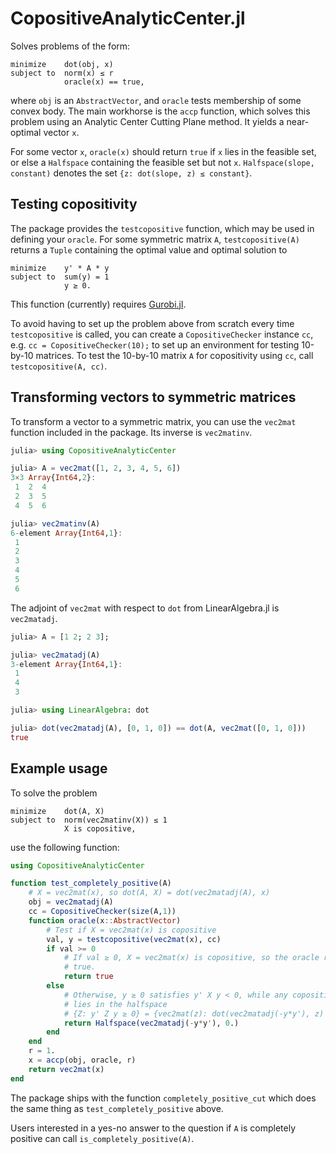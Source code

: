 # CopositiveAnalyticCenter.jl

Solves problems of the form:
```
minimize    dot(obj, x)
subject to  norm(x) ≤ r
            oracle(x) == true,
```
where `obj` is an `AbstractVector`, and `oracle` tests membership of some convex body. The main workhorse is the `accp` function,
which solves this problem using an Analytic Center Cutting Plane method. It yields a near-optimal vector `x`.

For some vector `x`, `oracle(x)` should return `true` if `x` lies in the feasible set, or else a `Halfspace` containing the feasible
set but not `x`. `Halfspace(slope, constant)` denotes the set `{z: dot(slope, z) ≤ constant}`.

## Testing copositivity
The package provides the `testcopositive` function, which may be used in defining your `oracle`. For some symmetric matrix `A`,
`testcopositive(A)` returns a `Tuple` containing the optimal value and optimal solution to
```
minimize    y' * A * y
subject to  sum(y) = 1
            y ≥ 0.
```
This function (currently) requires [Gurobi.jl](https://github.com/JuliaOpt/Gurobi.jl).

To avoid having to set up the problem above from scratch every time `testcopositive` is called,
you can create a `CopositiveChecker` instance `cc`, e.g. `cc = CopositiveChecker(10);` to set up an environment for testing 10-by-10
matrices. To test the 10-by-10 matrix `A` for copositivity using `cc`, call `testcopositive(A, cc)`.

## Transforming vectors to symmetric matrices
To transform a vector to a symmetric matrix, you can use the `vec2mat` function included in the package. Its inverse is `vec2matinv`.
```julia
julia> using CopositiveAnalyticCenter

julia> A = vec2mat([1, 2, 3, 4, 5, 6])
3×3 Array{Int64,2}:
 1  2  4
 2  3  5
 4  5  6

julia> vec2matinv(A)
6-element Array{Int64,1}:
 1
 2
 3
 4
 5
 6
```
The adjoint of `vec2mat` with respect to `dot` from LinearAlgebra.jl is `vec2matadj`.
```julia
julia> A = [1 2; 2 3];

julia> vec2matadj(A)
3-element Array{Int64,1}:
 1
 4
 3

julia> using LinearAlgebra: dot

julia> dot(vec2matadj(A), [0, 1, 0]) == dot(A, vec2mat([0, 1, 0]))
true
```

## Example usage
To solve the problem
```
minimize    dot(A, X)
subject to  norm(vec2matinv(X)) ≤ 1
            X is copositive,
```
use the following function:
```julia
using CopositiveAnalyticCenter

function test_completely_positive(A)
    # X = vec2mat(x), so dot(A, X) = dot(vec2matadj(A), x)
    obj = vec2matadj(A)
    cc = CopositiveChecker(size(A,1))
    function oracle(x::AbstractVector)
        # Test if X = vec2mat(x) is copositive
        val, y = testcopositive(vec2mat(x), cc)
        if val >= 0
            # If val ≥ 0, X = vec2mat(x) is copositive, so the oracle returns
            # true.
            return true
        else
            # Otherwise, y ≥ 0 satisfies y' X y < 0, while any copositive matrix
            # lies in the halfspace
            # {Z: y' Z y ≥ 0} = {vec2mat(z): dot(vec2matadj(-y*y'), z) ≤ 0}.
            return Halfspace(vec2matadj(-y*y'), 0.)
        end
    end
    r = 1.
    x = accp(obj, oracle, r)
    return vec2mat(x)
end
```
The package ships with the function `completely_positive_cut` which does the same thing as `test_completely_positive` above.

Users interested in a yes-no answer to the question if `A` is completely positive can call `is_completely_positive(A)`.
